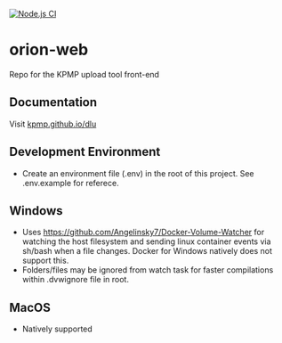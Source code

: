 [![Node.js CI](https://github.com/KPMP/orion-web/actions/workflows/node.js.yml/badge.svg)](https://github.com/KPMP/orion-web/actions/workflows/node.js.yml)

# orion-web
Repo for the KPMP upload tool front-end

## Documentation
Visit [kpmp.github.io/dlu](http://kpmp.io.github.io/dlu)

## Development Environment
*   Create an environment file (.env) in the root of this project. See .env.example for referece.

## Windows
*   Uses <https://github.com/Angelinsky7/Docker-Volume-Watcher> for watching the host filesystem and sending linux container events via sh/bash when a file changes. Docker for Windows natively does not support this.
*   Folders/files may be ignored from watch task for faster compilations within .dvwignore file in root.

## MacOS
*   Natively supported
